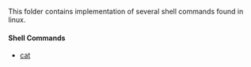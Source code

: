 This folder contains implementation of several shell commands found in linux.

#### Shell Commands
- [cat](cat.c)
